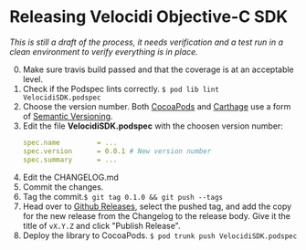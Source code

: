 # Releasing Velocidi Objective-C SDK

_This is still a draft of the process, it needs verification and a test run in a clean environment to verify everything is in place._

0. Make sure travis build passed and that the coverage is at an acceptable level.
1. Check if the Podspec lints correctly. `$ pod lib lint VelocidiSDK.podspec`
1. Choose the version number. Both [CocoaPods](https://guides.cocoapods.org/making/making-a-cocoapod.html#cocoapods-versioning-specifics) and [Carthage](https://github.com/Carthage/Carthage/blob/master/Documentation/Artifacts.md#version-requirement) use a form of [Semantic Versioning](https://semver.org/).
1. Edit the file __VelocidiSDK.podspec__ with the choosen version number:
    ```yaml
    spec.name         = ...
    spec.version      = 0.0.1 # New version number
    spec.summary      = ...
    ```
1. Edit the CHANGELOG.md
1. Commit the changes. 
1. Tag the commit.`$ git tag 0.1.0 && git push --tags`
1. Head over to [Github Releases](https://github.com/velocidi/velocidi-ios-objc-sdk/releases), select the pushed tag, and add the copy for the new release from the Changelog to the release body. Give it the title of `vX.Y.Z` and click "Publish Release".
1. Deploy the library to CocoaPods. `$ pod trunk push VelocidiSDK.podspec`
